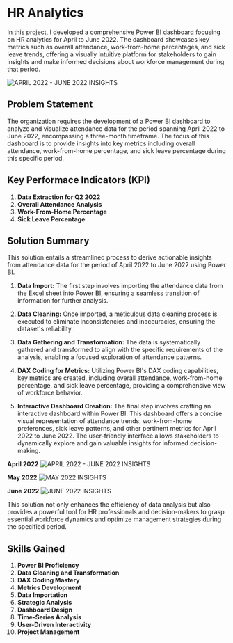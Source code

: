 # HR Analytics 

In this project, I developed a comprehensive Power BI dashboard focusing on HR analytics for April to June 2022. The dashboard showcases key metrics such as overall attendance, work-from-home percentages, and sick leave trends, offering a visually intuitive platform for stakeholders to gain insights and make informed decisions about workforce management during that period.

![APRIL 2022 - JUNE 2022 INSIGHTS](https://github.com/AashishhSharmaa/HR_Analytics_Presence_Insights-Power-BI-Dashboard/assets/152653168/6c44c3cc-4f98-4cac-b561-1de0b6ee0e74)

## Problem Statement

The organization requires the development of a Power BI dashboard to analyze and visualize attendance data for the period spanning April 2022 to June 2022, encompassing a three-month timeframe. The focus of this dashboard is to provide insights into key metrics including overall attendance, work-from-home percentage, and sick leave percentage during this specific period.

## Key Performace Indicators (KPI)

1. **Data Extraction for Q2 2022** 
2. **Overall Attendance Analysis** 
3. **Work-From-Home Percentage** 
4. **Sick Leave Percentage** 

## Solution Summary

This solution entails a streamlined process to derive actionable insights from attendance data for the period of April 2022 to June 2022 using Power BI.

1. **Data Import:** The first step involves importing the attendance data from the Excel sheet into Power BI, ensuring a seamless transition of information for further analysis.

2. **Data Cleaning:** Once imported, a meticulous data cleaning process is executed to eliminate inconsistencies and inaccuracies, ensuring the dataset's reliability.

3. **Data Gathering and Transformation:** The data is systematically gathered and transformed to align with the specific requirements of the analysis, enabling a focused exploration of attendance patterns.

4. **DAX Coding for Metrics:** Utilizing Power BI's DAX coding capabilities, key metrics are created, including overall attendance, work-from-home percentage, and sick leave percentage, providing a comprehensive view of workforce behavior.

5. **Interactive Dashboard Creation:** The final step involves crafting an interactive dashboard within Power BI. This dashboard offers a concise visual representation of attendance trends, work-from-home preferences, sick leave patterns, and other pertinent metrics for April 2022 to June 2022. The user-friendly interface allows stakeholders to dynamically explore and gain valuable insights for informed decision-making.

**April 2022**
![APRIL 2022 - JUNE 2022 INSIGHTS](https://github.com/AashishhSharmaa/HR_Analytics_Presence_Insights-Power-BI-Dashboard/assets/152653168/09c6e521-0bd9-4404-adb3-e1ec1bd56820)

**May 2022**
![MAY 2022 INSIGHTS](https://github.com/AashishhSharmaa/HR_Analytics_Presence_Insights-Power-BI-Dashboard/assets/152653168/b24f8773-c5ee-4fd2-a3a2-a9259ac95a19)

**June 2022**
![JUNE 2022 INSIGHTS](https://github.com/AashishhSharmaa/HR_Analytics_Presence_Insights-Power-BI-Dashboard/assets/152653168/79447a96-ee6a-4926-8f69-b94b50580dc4)

This solution not only enhances the efficiency of data analysis but also provides a powerful tool for HR professionals and decision-makers to grasp essential workforce dynamics and optimize management strategies during the specified period.

## Skills Gained

1. **Power BI Proficiency**
2. **Data Cleaning and Transformation**
3. **DAX Coding Mastery**
4. **Metrics Development**
5. **Data Importation**
6. **Strategic Analysis**
7. **Dashboard Design**
8. **Time-Series Analysis**
9. **User-Driven Interactivity**
10. **Project Management**

